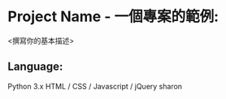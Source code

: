 # Project Name - 一個專案的範例:
<撰寫你的基本描述>
## Language:
Python 3.x
HTML / CSS / Javascript / jQuery
sharon
